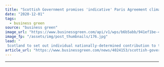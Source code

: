 ```yaml
---
title: "Scottish Government promises 'indicative' Paris Agreement climate plan"
date: "2020-12-01"
tags: 
  - business green
source: "business green"
image_url: "https://www.businessgreen.com/api/v1/wps/b6b5abb/941ef1be-43d2-4c78-985b-533406e7497a/1/Scottish-Parliament-building-Holyrood-185x114.jpg"
image_fp: "/assets/img/post_thumbnails/176.jpg"
lead: "
 Scotland to set out individual nationally-determined contribution to the Paris Agreement ahead of COP26 in Glasgow next year ..."
article_url: "https://www.businessgreen.com/news/4024153/scottish-government-promises-indicative-paris-agreement-climate-plan"
---
```


---
